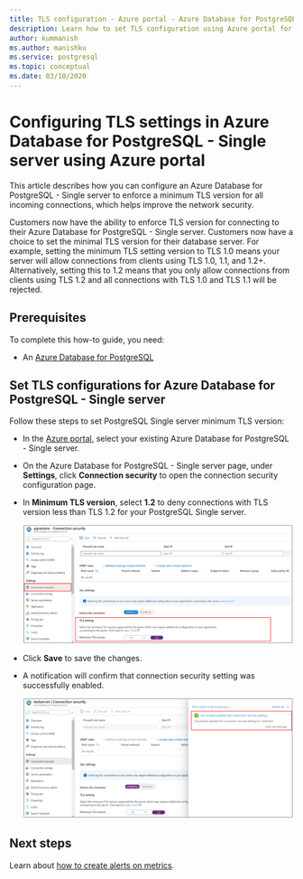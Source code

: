 ```yaml
---
title: TLS configuration - Azure portal - Azure Database for PostgreSQL - Single server
description: Learn how to set TLS configuration using Azure portal for your Azure Database for PostgreSQL Single server 
author: kummanish
ms.author: manishku
ms.service: postgresql
ms.topic: conceptual
ms.date: 03/10/2020
---
```


# Configuring TLS settings in Azure Database for PostgreSQL - Single server using Azure portal

This article describes how you can configure an Azure Database for PostgreSQL - Single server to enforce a minimum TLS version for all incoming connections, which helps improve the network security.

Customers now have the ability to enforce TLS version for connecting to their Azure Database for PostgreSQL - Single server. Customers now have a choice to set the minimal TLS version for their database server. For example, setting the minimum TLS setting version to TLS 1.0 means your server will allow connections from clients using TLS 1.0, 1.1, and 1.2+. Alternatively, setting this to 1.2 means that you only allow connections from clients using TLS 1.2 and all connections with TLS 1.0 and TLS 1.1 will be rejected.

## Prerequisites

To complete this how-to guide, you need:

* An [Azure Database for PostgreSQL](quickstart-create-server-database-portal.md)

## Set TLS configurations for Azure Database for PostgreSQL - Single server

Follow these steps to set PostgreSQL Single server minimum TLS version:

* In the [Azure portal](https://portal.azure.com/), select your existing Azure Database for PostgreSQL - Single server.

* On the Azure Database for PostgreSQL - Single server page, under **Settings**, click **Connection security** to open the connection security configuration page.

* In **Minimum TLS version**, select **1.2** to deny connections with TLS version less than TLS 1.2 for your PostgreSQL Single server.

    ![Azure Database for PostgreSQL Single - server TLS configuration](./media/howto-tls-configurations/setting-tls-value.png)

* Click **Save** to save the changes.

* A notification will confirm that connection security setting was successfully enabled.

    ![Azure Database for PostgreSQL - Single server TLS configuration success](./media/howto-tls-configurations/setting-tls-value-success.png)

## Next steps

Learn about [how to create alerts on metrics](howto-alert-on-metric.md).
